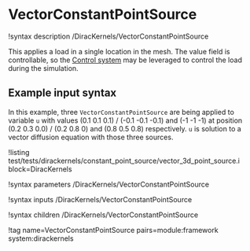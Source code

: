# VectorConstantPointSource

!syntax description /DiracKernels/VectorConstantPointSource

This applies a load in a single location in the mesh. The value field is controllable,
so the [Control system](syntax/Controls/index.md) may be leveraged to control the load during the
simulation.

## Example input syntax

In this example, three `VectorConstantPointSource` are being applied to variable
`u` with values (0.1 0.1 0.1) / (-0.1 -0.1 -0.1) and (-1 -1 -1)
at position (0.2 0.3 0.0) / (0.2 0.8 0) and (0.8 0.5 0.8) respectively. `u` is
solution to a vector diffusion equation
with those three sources.

!listing test/tests/dirackernels/constant_point_source/vector_3d_point_source.i block=DiracKernels

!syntax parameters /DiracKernels/VectorConstantPointSource

!syntax inputs /DiracKernels/VectorConstantPointSource

!syntax children /DiracKernels/VectorConstantPointSource

!tag name=VectorConstantPointSource pairs=module:framework system:dirackernels
